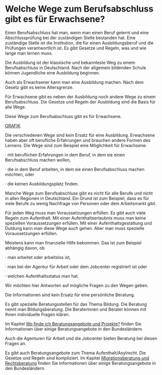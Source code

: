 # Welche Wege zum Berufsabschluss gibt es für Erwachsene?

Einen Berufsabschluss hat man, wenn man einen Beruf gelernt und eine Abschlussprüfung bei der zuständigen Stelle bestanden hat. Eine zuständige Stelle ist die Institution, die für einen Ausbildungsberuf und die Prüfungen verantwortlich ist. Es gibt Gesetze und Regeln, was und wie lange man lernen muss.

Die Ausbildung ist der klassische und bekannteste Weg zu einem Berufsabschluss in Deutschland. Nach der allgemein bildenden Schule können Jugendliche eine Ausbildung beginnen.

Auch als Erwachsener kann man eine Ausbildung machen. Nach dem Gesetz gibt es keine Altersgrenze.

Für Erwachsene gibt es neben der Ausbildung noch andere Wege zu einem Berufsabschluss. Die Gesetze und Regeln der Ausbildung sind die Basis für alle Wege.

Diese Wege zum Berufsabschluss gibt es für Erwachsene.

[GRAFIK](#grafik)

Die verschiedenen Wege sind kein Ersatz für eine Ausbildung. Erwachsene haben aber oft berufliche Erfahrungen und brauchen andere Formen des Lernens. Die Wege sind zum Beispiel eine Möglichkeit für Erwachsene:

· mit beruflichen Erfahrungen in dem Beruf, in dem sie einen Berufsabschluss machen wollen,

· die in dem Beruf arbeiten, in dem sie einen Berufsabschluss machen möchten, oder

· die keinen Ausbildungsplatz finden.

Manche Wege zum Berufsabschluss gibt es nicht für alle Berufe und nicht in allen Regionen in Deutschland. Ein Grund ist zum Beispiel, dass es für viele Berufe zu wenig Nachfrage von Personen oder dem Arbeitsmarkt gibt.

Für jeden Weg muss man Voraussetzungen erfüllen. Es gibt auch viele Regeln zum Aufenthalt. Mit einer Aufenthaltserlaubnis muss man keine speziellen Voraussetzungen erfüllen. Mit einer Aufenthaltsgestattung und Duldung kann man diese Wege auch gehen. Aber man muss spezielle Voraussetzungen erfüllen.

Meistens kann man finanzielle Hilfe bekommen. Das ist zum Beispiel abhängig davon, ob

· man arbeitet oder arbeitslos ist,

· man bei der Agentur für Arbeit oder dem Jobcenter registriert ist oder

· welchen Aufenthaltsstatus man hat.

Wir möchten hier Antworten auf mögliche Fragen zu den Wegen geben.

Die Informationen sind kein Ersatz für eine persönliche Beratung.

Es gibt spezielle Beratungsstellen für das Thema Bildung. Die Beratung nennt man Bildungsberatung. Die Beraterinnen und Berater können mit Ihnen individuelle Fragen klären.

Im Kapitel [Wo finde ich Beratungsangebote und Projekte?](#beratung) finden Sie Informationen über einige Beratungsangebote in den Bundesländern.

Auch die Agenturen für Arbeit und die Jobcenter bieten Beratung bei diesen Fragen an.

Es gibt auch Beratungsangebote zum Thema Aufenthalt\/Asylrecht. Die Gesetze und Regeln sind kompliziert. Im Kapitel [Migrationsberatung und Rechtsberatung](#migrationsberatung) finden Sie Informationen über einige Beratungsangebote in den Bundesländern.

